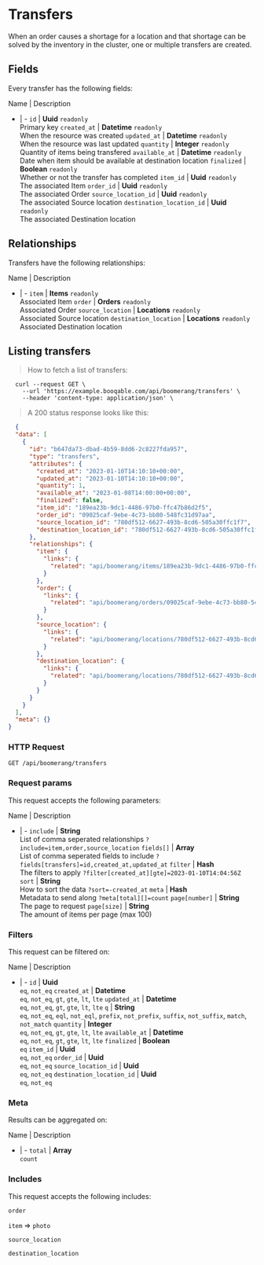 # Transfers

When an order causes a shortage for a location and that shortage can be solved by the inventory in the cluster, one or multiple transfers are created.

## Fields
Every transfer has the following fields:

Name | Description
- | -
`id` | **Uuid** `readonly`<br>Primary key
`created_at` | **Datetime** `readonly`<br>When the resource was created
`updated_at` | **Datetime** `readonly`<br>When the resource was last updated
`quantity` | **Integer** `readonly`<br>Quantity of items being transfered
`available_at` | **Datetime** `readonly`<br>Date when item should be available at destination location
`finalized` | **Boolean** `readonly`<br>Whether or not the transfer has completed
`item_id` | **Uuid** `readonly`<br>The associated Item
`order_id` | **Uuid** `readonly`<br>The associated Order
`source_location_id` | **Uuid** `readonly`<br>The associated Source location
`destination_location_id` | **Uuid** `readonly`<br>The associated Destination location


## Relationships
Transfers have the following relationships:

Name | Description
- | -
`item` | **Items** `readonly`<br>Associated Item
`order` | **Orders** `readonly`<br>Associated Order
`source_location` | **Locations** `readonly`<br>Associated Source location
`destination_location` | **Locations** `readonly`<br>Associated Destination location


## Listing transfers



> How to fetch a list of transfers:

```shell
  curl --request GET \
    --url 'https://example.booqable.com/api/boomerang/transfers' \
    --header 'content-type: application/json' \
```

> A 200 status response looks like this:

```json
  {
  "data": [
    {
      "id": "b647da73-dbad-4b59-8dd6-2c8227fda957",
      "type": "transfers",
      "attributes": {
        "created_at": "2023-01-10T14:10:10+00:00",
        "updated_at": "2023-01-10T14:10:10+00:00",
        "quantity": 1,
        "available_at": "2023-01-08T14:00:00+00:00",
        "finalized": false,
        "item_id": "189ea23b-9dc1-4486-97b0-ffc47b86d2f5",
        "order_id": "09025caf-9ebe-4c73-bb80-548fc31d97aa",
        "source_location_id": "780df512-6627-493b-8cd6-505a30ffc1f7",
        "destination_location_id": "780df512-6627-493b-8cd6-505a30ffc1f7"
      },
      "relationships": {
        "item": {
          "links": {
            "related": "api/boomerang/items/189ea23b-9dc1-4486-97b0-ffc47b86d2f5"
          }
        },
        "order": {
          "links": {
            "related": "api/boomerang/orders/09025caf-9ebe-4c73-bb80-548fc31d97aa"
          }
        },
        "source_location": {
          "links": {
            "related": "api/boomerang/locations/780df512-6627-493b-8cd6-505a30ffc1f7"
          }
        },
        "destination_location": {
          "links": {
            "related": "api/boomerang/locations/780df512-6627-493b-8cd6-505a30ffc1f7"
          }
        }
      }
    }
  ],
  "meta": {}
}
```

### HTTP Request

`GET /api/boomerang/transfers`

### Request params

This request accepts the following parameters:

Name | Description
- | -
`include` | **String** <br>List of comma seperated relationships `?include=item,order,source_location`
`fields[]` | **Array** <br>List of comma seperated fields to include `?fields[transfers]=id,created_at,updated_at`
`filter` | **Hash** <br>The filters to apply `?filter[created_at][gte]=2023-01-10T14:04:56Z`
`sort` | **String** <br>How to sort the data `?sort=-created_at`
`meta` | **Hash** <br>Metadata to send along `?meta[total][]=count`
`page[number]` | **String** <br>The page to request
`page[size]` | **String** <br>The amount of items per page (max 100)


### Filters

This request can be filtered on:

Name | Description
- | -
`id` | **Uuid** <br>`eq`, `not_eq`
`created_at` | **Datetime** <br>`eq`, `not_eq`, `gt`, `gte`, `lt`, `lte`
`updated_at` | **Datetime** <br>`eq`, `not_eq`, `gt`, `gte`, `lt`, `lte`
`q` | **String** <br>`eq`, `not_eq`, `eql`, `not_eql`, `prefix`, `not_prefix`, `suffix`, `not_suffix`, `match`, `not_match`
`quantity` | **Integer** <br>`eq`, `not_eq`, `gt`, `gte`, `lt`, `lte`
`available_at` | **Datetime** <br>`eq`, `not_eq`, `gt`, `gte`, `lt`, `lte`
`finalized` | **Boolean** <br>`eq`
`item_id` | **Uuid** <br>`eq`, `not_eq`
`order_id` | **Uuid** <br>`eq`, `not_eq`
`source_location_id` | **Uuid** <br>`eq`, `not_eq`
`destination_location_id` | **Uuid** <br>`eq`, `not_eq`


### Meta

Results can be aggregated on:

Name | Description
- | -
`total` | **Array** <br>`count`


### Includes

This request accepts the following includes:

`order`


`item` => 
`photo`




`source_location`


`destination_location`





